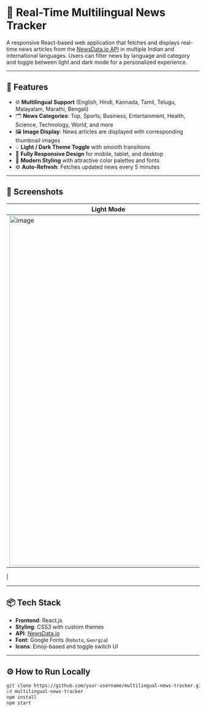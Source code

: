 # 📰 Real-Time Multilingual News Tracker

A responsive React-based web application that fetches and displays real-time news articles from the [NewsData.io API](https://newsdata.io/) in multiple Indian and international languages. Users can filter news by language and category and toggle between light and dark mode for a personalized experience.

---

## 🚀 Features

- 🌐 **Multilingual Support** (English, Hindi, Kannada, Tamil, Telugu, Malayalam, Marathi, Bengali)
- 🗂️ **News Categories**: Top, Sports, Business, Entertainment, Health, Science, Technology, World, and more
- 🖼️ **Image Display**: News articles are displayed with corresponding thumbnail images
- 💡 **Light / Dark Theme Toggle** with smooth transitions
- 📱 **Fully Responsive Design** for mobile, tablet, and desktop
- 🎨 **Modern Styling** with attractive color palettes and fonts
- ⚙️ **Auto-Refresh**: Fetches updated news every 5 minutes

---

## 📸 Screenshots

| Light Mode | Dark Mode |
|------------|-----------|
|<img width="516" height="912" alt="image" src="https://github.com/user-attachments/assets/c31414e2-cd10-4683-86c1-258d537cd38b" />|<img width="514" height="911" alt="image" src="https://github.com/user-attachments/assets/dc6b90c0-36ac-40c5-98ce-b827a85f25c9" />
|

---

## 📦 Tech Stack

- **Frontend**: React.js
- **Styling**: CSS3 with custom themes
- **API**: [NewsData.io](https://newsdata.io/)
- **Font**: Google Fonts (`Roboto`, `Georgia`)
- **Icons**: Emoji-based and toggle switch UI

---

## ⚙️ How to Run Locally

```bash
git clone https://github.com/your-username/multilingual-news-tracker.git
cd multilingual-news-tracker
npm install
npm start
